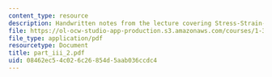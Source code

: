 ```yaml
---
content_type: resource
description: Handwritten notes from the lecture covering Stress-Strain-Strength properties.
file: https://ol-ocw-studio-app-production.s3.amazonaws.com/courses/1-361-advanced-soil-mechanics-fall-2004/08462ec54c026c26854d5aab036ccdc4_part_iii_2.pdf
file_type: application/pdf
resourcetype: Document
title: part_iii_2.pdf
uid: 08462ec5-4c02-6c26-854d-5aab036ccdc4
---
```

